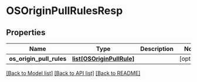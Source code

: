 # OSOriginPullRulesResp

## Properties
Name | Type | Description | Notes
------------ | ------------- | ------------- | -------------
**os_origin_pull_rules** | [**list[OSOriginPullRule]**](OSOriginPullRule.md) |  | [optional] 

[[Back to Model list]](../README.md#documentation-for-models) [[Back to API list]](../README.md#documentation-for-api-endpoints) [[Back to README]](../README.md)


